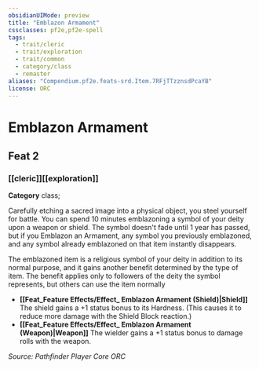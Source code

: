 ```yaml
---
obsidianUIMode: preview
title: "Emblazon Armament"
cssclasses: pf2e,pf2e-spell
tags:
  - trait/cleric
  - trait/exploration
  - trait/common
  - category/class
  - remaster
aliases: "Compendium.pf2e.feats-srd.Item.7RFjTTzznsdPcaYB"
license: ORC
---
```

# Emblazon Armament
## Feat 2
### [[cleric]][[exploration]]

**Category** class; 




Carefully etching a sacred image into a physical object, you steel yourself for battle. You can spend 10 minutes emblazoning a symbol of your deity upon a weapon or shield. The symbol doesn't fade until 1 year has passed, but if you Emblazon an Armament, any symbol you previously emblazoned, and any symbol already emblazoned on that item instantly disappears.

The emblazoned item is a religious symbol of your deity in addition to its normal purpose, and it gains another benefit determined by the type of item. The benefit applies only to followers of the deity the symbol represents, but others can use the item normally

*   **[[Feat_Feature Effects/Effect_ Emblazon Armament (Shield)|Shield]]** The shield gains a +1 status bonus to its Hardness. (This causes it to reduce more damage with the Shield Block reaction.)
*   **[[Feat_Feature Effects/Effect_ Emblazon Armament (Weapon)|Weapon]]** The wielder gains a +1 status bonus to damage rolls with the weapon.

*Source: Pathfinder Player Core*
*ORC*